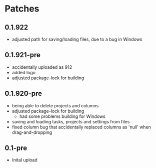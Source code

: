 # Patches

## 0.1.922

* adjusted path for saving/loading files, due to a bug in Windows

## 0.1.921-pre

* accidentally uploaded as 912
* added logo
* adjusted package-lock for building

## 0.1.920-pre

* being able to delete projects and columns
* adjusted package-lock for building
  * had some problems building for Windows
* saving and loading tasks, projects and settings from files
* fixed column bug that accidentally replaced columns as 'null' when drag-and-dropping

## 0.1-pre

* Inital upload